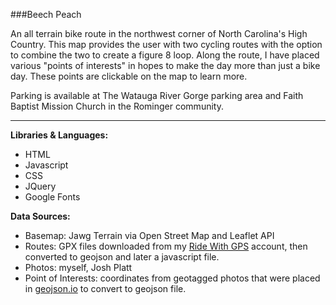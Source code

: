 ###Beech Peach

An all terrain bike route in the northwest corner of North Carolina's High Country.  This map provides the user with two cycling routes with the option to combine the two to create a figure 8 loop.  Along the route, I have placed various "points of interests" in hopes to make the day more than just a bike day.  These points are clickable on the map to learn more.

Parking is available at The Watauga River Gorge parking area and Faith Baptist Mission Church in the Rominger community.

---

**Libraries & Languages:**
  * HTML
  * Javascript
  * CSS
  * JQuery
  * Google Fonts

**Data Sources:**
  * Basemap: Jawg Terrain via Open Street Map and Leaflet API
  * Routes: GPX files downloaded from my <a href="https://ridewithgps.com/users/4567910"> Ride With GPS</a> account, then converted to geojson and later a javascript file.
  * Photos: myself, Josh Platt
  * Point of Interests: coordinates from geotagged photos that were placed in <a href="https://geojson.io">geojson.io</a> to convert to geojson file.
